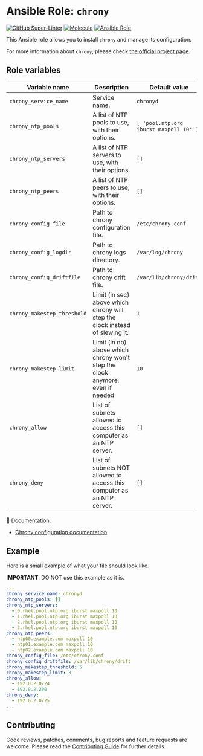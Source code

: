 # Ansible Role: `chrony`

[![GitHub Super-Linter](https://github.com/Frzk/ansible-role-chrony/actions/workflows/linter.yml/badge.svg)](https://github.com/marketplace/actions/super-linter)
[![Molecule](https://github.com/Frzk/ansible-role-chrony/actions/workflows/molecule.yml/badge.svg)](https://github.com/Frzk/ansible-role-chrony/actions/workflows/molecule.yml)
[![Ansible Role](https://img.shields.io/ansible/role/d/23375?color=2997FF&label=Ansible%20Galaxy%20downloads&logo=ansible)](https://galaxy.ansible.com/Frzk/chrony)

This Ansible role allows you to install `chrony` and manage its configuration.

For more information about `chrony`, please check [the official project page](https://chrony.tuxfamily.org/).


## Role variables

| Variable name               | Description                                                                    | Default value                          |
| --------------------------- | ------------------------------------------------------------------------------ | -------------------------------------- |
| `chrony_service_name`       | Service name.                                                                  | `chronyd`                              |
| `chrony_ntp_pools`          | A list of NTP pools to use, with their options.                                | `[ 'pool.ntp.org iburst maxpoll 10' ]` |
| `chrony_ntp_servers`        | A list of NTP servers to use, with their options.                              | `[]`                                   |
| `chrony_ntp_peers`          | A list of NTP peers to use, with their options.                                | `[]`                                   |
| `chrony_config_file`        | Path to chrony configuration file.                                             | `/etc/chrony.conf`                     |
| `chrony_config_logdir`      | Path to chrony logs directory.                                                 | `/var/log/chrony`                      |
| `chrony_config_driftfile`   | Path to chrony drift file.                                                     | `/var/lib/chrony/drift`                |
| `chrony_makestep_threshold` | Limit (in sec) above which chrony will step the clock instead of slewing it.   | `1`                                    |
| `chrony_makestep_limit`     | Limit (in nb) above which chrony won't step the clock anymore, even if needed. | `10`                                   |
| `chrony_allow`              | List of subnets allowed to access this computer as an NTP server.              | `[]`                                   |
| `chrony_deny`               | List of subnets NOT allowed to access this computer as an NTP server.          | `[]`                                   |

:green_book: Documentation:

- [Chrony configuration documentation](https://chrony.tuxfamily.org/doc/3.2/chrony.conf.html)


## Example

Here is a small example of what your file should look like.

**IMPORTANT**: DO NOT use this example as it is.

```yaml
---
chrony_service_name: chronyd
chrony_ntp_pools: []
chrony_ntp_servers:
  - 0.rhel.pool.ntp.org iburst maxpoll 10
  - 1.rhel.pool.ntp.org iburst maxpoll 10
  - 2.rhel.pool.ntp.org iburst maxpoll 10
  - 3.rhel.pool.ntp.org iburst maxpoll 10
chrony_ntp_peers:
  - ntp00.example.com maxpoll 10
  - ntp01.example.com maxpoll 10
  - ntp02.example.com maxpoll 10
chrony_config_file: /etc/chrony.conf
chrony_config_driftfile: /var/lib/chrony/drift
chrony_makestep_threshold: 5
chrony_makestep_limit: 3
chrony_allow:
  - 192.0.2.0/24
  - 192.0.2.200
chrony_deny:
  - 192.0.2.0/25
...
```


## Contributing

Code reviews, patches, comments, bug reports and feature requests are welcome. Please read the [Contributing Guide](CONTRIBUTING.md) for further details.
